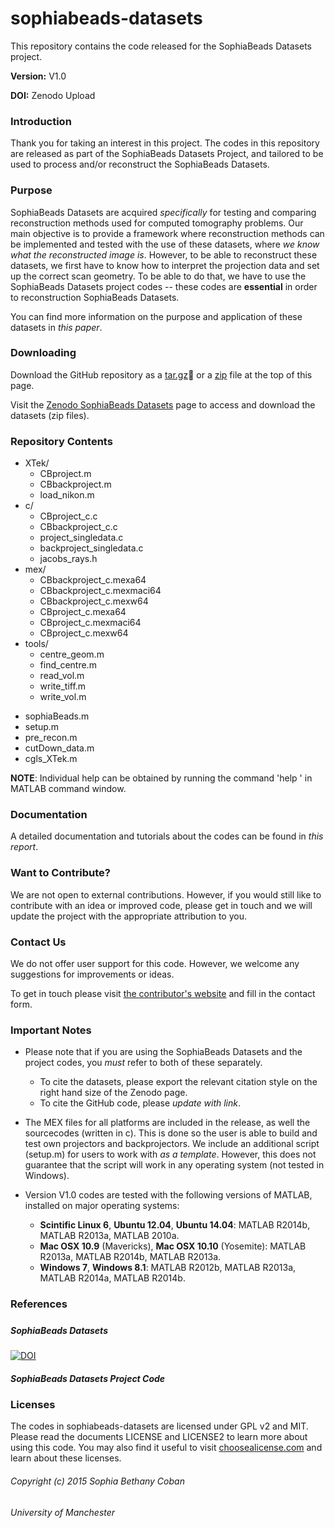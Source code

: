 # sophiabeads-datasets
This repository contains the code released for the SophiaBeads Datasets project. 

**Version:** V1.0

**DOI:** Zenodo Upload



### Introduction
Thank you for taking an interest in this project. The codes in this repository are released as part of the SophiaBeads Datasets Project, and tailored to be used to process and/or reconstruct the SophiaBeads Datasets. 


### Purpose
SophiaBeads Datasets are acquired _specifically_ for testing and comparing reconstruction methods used for computed tomography problems. Our main objective is to provide a framework where reconstruction methods can be implemented and tested with the use of these datasets, where _we know what the reconstructed image is_. However, to be able to reconstruct these datasets, we first have to know how to interpret the projection data and set up the correct scan geometry. To be able to do that, we have to use the SophiaBeads Datasets project codes -- these codes are **essential** in order to reconstruction SophiaBeads Datasets. 


You can find more information on the purpose and application of these datasets in _this paper_.

### Downloading
Download the GitHub repository as a [tar.gz](https://codeload.github.com/Sophilyplum/sophiabeads-datasets/legacy.tar.gz/master) or a [zip](https://codeload.github.com/Sophilyplum/sophiabeads-datasets/legacy.zip/master) file at the top of this page.

Visit the [Zenodo SophiaBeads Datasets](https://zenodo.org/record/16474) page to access and download the datasets (zip files). 

### Repository Contents
* XTek/
  - CBproject.m
  - CBbackproject.m
  - load_nikon.m
* c/
  - CBproject_c.c
  - CBbackproject_c.c
  - project_singledata.c
  - backproject_singledata.c
   - jacobs_rays.h
* mex/
  - CBbackproject_c.mexa64
  - CBbackproject_c.mexmaci64
  - CBbackproject_c.mexw64
  - CBproject_c.mexa64
  - CBproject_c.mexmaci64
  - CBproject_c.mexw64
* tools/
  - centre_geom.m
  - find_centre.m
  - read_vol.m
  - write_tiff.m
  - write_vol.m
- sophiaBeads.m
- setup.m
- pre_recon.m
- cutDown_data.m
- cgls_XTek.m


**NOTE**: Individual help can be obtained by running the command 'help <scriptname>' in MATLAB command window.

### Documentation
A detailed documentation and tutorials about the codes can be found in _this report_.


### Want to Contribute?
We are not open to external contributions. However, if you would still like to contribute with an idea or improved code, please get in touch and we will update the project with the appropriate attribution to you.

### Contact Us
We do not offer user support for this code. However, we welcome any suggestions for improvements or ideas. 

To get in touch please visit [the contributor's website](http://www.maths.manchester.ac.uk/~scoban/contact.html) and fill in the contact form.

### Important Notes
* Please note that if you are using the SophiaBeads Datasets and the project codes, you _must_ refer to both of these separately. 
  - To cite the datasets, please export the relevant citation style on the right hand size of the Zenodo page.
  - To cite the GitHub code, please _update with link_.

* The MEX files for all platforms are included in the release, as well the sourcecodes (written in c). This is done so the user is able to build and test own projectors and backprojectors. We include an additional script (setup.m) for users to work with _as a template_. However, this does not guarantee that the script will work in any operating system (not tested in Windows).

* Version V1.0 codes are tested with the following versions of MATLAB, installed on major operating systems:
  - **Scintific Linux 6**, **Ubuntu 12.04**, **Ubuntu 14.04**: MATLAB R2014b, MATLAB R2013a, MATLAB 2010a.
  - **Mac OSX 10.9** (Mavericks), **Mac OSX 10.10** (Yosemite): MATLAB R2013a, MATLAB R2014b, MATLAB R2013a.
  - **Windows 7**, **Windows 8.1**: MATLAB R2012b, MATLAB R2013a, MATLAB R2014a, MATLAB R2014b. 
 
### References

##### 

##### SophiaBeads Datasets 
[![DOI](https://zenodo.org/badge/doi/10.5281/zenodo.16474.svg)](http://dx.doi.org/10.5281/zenodo.16474)

##### SophiaBeads Datasets Project Code

### Licenses
The codes in sophiabeads-datasets are licensed under GPL v2 and MIT. Please read the documents LICENSE and LICENSE2 to learn more about using this code. You may also find it useful to visit [choosealicense.com](http://choosealicense.com/) and learn about these licenses.


###### Copyright (c) 2015 Sophia Bethany Coban
###### University of Manchester

